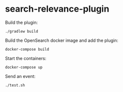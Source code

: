 # search-relevance-plugin

Build the plugin:

`./gradlew build`

Build the OpenSearch docker image and add the plugin:

`docker-compose build`

Start the containers:

`docker-compose up`

Send an event:

`./test.sh`
